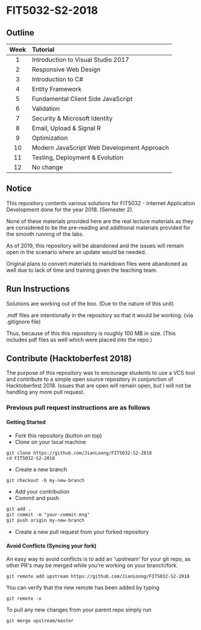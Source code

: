 # FIT5032-S2-2018

## Outline

| Week | Tutorial                                   |
| :--: | :----------------------------------------- |
|  1   | Introduction to Visual Studio 2017         |
|  2   | Responsive Web Design                      |
|  3   | Introduction to C#                         |
|  4   | Entity Framework                           |
|  5   | Fundamental Client Side JavaScript         |
|  6   | Validation                                 |
|  7   | Security & Microsoft Identity              |
|  8   | Email, Upload & Signal R                   |
|  9   | Optimization                               |
|  10  | Modern JavaScript Web Development Approach |
|  11  | Testing, Deployment & Evolution            |
|  12  | No change                                  |

## Notice

This repository contents various solutions for FIT5032 - Internet Application Development done for the year 2018. (Semester 2).

None of these materials provided here are the real lecture materials as they are considered to be the pre-reading and additional materials provided for the smooth running of the labs.

As of 2019, this repository will be abandoned and the issues will remain open in the scenario where an update would be needed.

Original plans to convert materials to markdown files were abandoned as well due to lack of time and training given the teaching team.

## Run Instructions

Solutions are working out of the box. (Due to the nature of this unit)

.mdf files are intentionally in the repository so that it would be working. (via .gitignore file)

Thus, because of this this repository is roughly 100 MB in size. (This includes pdf files as well which were placed into the repo.)

## Contribute (Hacktoberfest 2018)

The purpose of this repository was to encourage students to use a VCS tool and contribute to a simple open source repository in conjunction of Hacktoberfest 2018. Issues that are open will remain open, but I will not be handling any more pull request.

### Previous pull request instructions are as follows

#### Getting Started

- Fork this repository (button on top)
- Clone on your local machine

```terminal
git clone https://github.com/JianLoong/FIT5032-S2-2018
cd FIT5032-S2-2018
```

- Create a new branch

```markdown
git checkout -b my-new-branch
```

- Add your contribution
- Commit and push

```markdown
git add .
git commit -m "your-commit-msg"
git push origin my-new-branch
```

- Create a new pull request from your forked repository

#### Avoid Conflicts (Syncing your fork)

An easy way to avoid conflicts is to add an 'upstream' for your git repo, as other PR's may be merged while you're working on your branch/fork.

```terminal
git remote add upstream https://github.com/JianLoong/FIT5032-S2-2018
```

You can verify that the new remote has been added by typing

```terminal
git remote -v
```

To pull any new changes from your parent repo simply run

```terminal
git merge upstream/master
```
